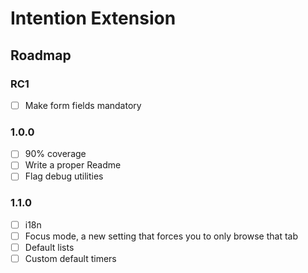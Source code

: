 # Intention Extension


## Roadmap

### RC1

- [ ] Make form fields mandatory

### 1.0.0

- [ ] 90% coverage
- [ ] Write a proper Readme
- [ ] Flag debug utilities

### 1.1.0

- [ ] i18n
- [ ] Focus mode, a new setting that forces you to only browse that tab
- [ ] Default lists
- [ ] Custom default timers
